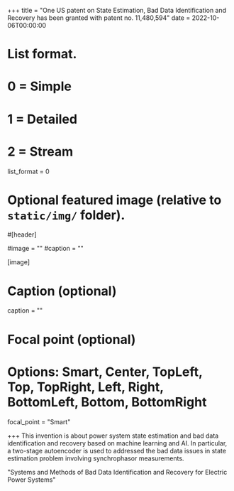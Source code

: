 +++
title = "One US patent on State Estimation, Bad Data Identification and Recovery has been granted with patent no. 11,480,594"
date = 2022-10-06T00:00:00

# List format.
#   0 = Simple
#   1 = Detailed
#   2 = Stream
list_format = 0

# Optional featured image (relative to `static/img/` folder).
#[header]

#image = ""
#caption = ""

[image]
  # Caption (optional)
  caption = ""
  
  # Focal point (optional)
  # Options: Smart, Center, TopLeft, Top, TopRight, Left, Right, BottomLeft, Bottom, BottomRight
  focal_point = "Smart"

+++
This invention is about power system state estimation and bad data identification and recovery based on machine learning and AI. In particular, a two-stage autoencoder is used to addressed the bad data issues in state estimation problem involving synchrophasor measurements.

"Systems and Methods of Bad Data Identification and Recovery for Electric Power Systems"
